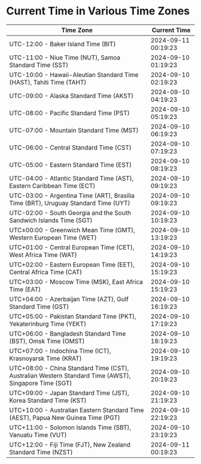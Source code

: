 # Current Time in Various Time Zones

| Time Zone | Current Time |
|-----------|--------------|
| UTC-12:00 - Baker Island Time (BIT) | 2024-09-11 00:19:23 |
| UTC-11:00 - Niue Time (NUT), Samoa Standard Time (SST) | 2024-09-10 01:19:23 |
| UTC-10:00 - Hawaii-Aleutian Standard Time (HAST), Tahiti Time (TAHT) | 2024-09-10 02:19:23 |
| UTC-09:00 - Alaska Standard Time (AKST) | 2024-09-10 04:19:23 |
| UTC-08:00 - Pacific Standard Time (PST) | 2024-09-10 05:19:23 |
| UTC-07:00 - Mountain Standard Time (MST) | 2024-09-10 06:19:23 |
| UTC-06:00 - Central Standard Time (CST) | 2024-09-10 07:19:23 |
| UTC-05:00 - Eastern Standard Time (EST) | 2024-09-10 08:19:23 |
| UTC-04:00 - Atlantic Standard Time (AST), Eastern Caribbean Time (ECT) | 2024-09-10 09:19:23 |
| UTC-03:00 - Argentina Time (ART), Brasília Time (BRT), Uruguay Standard Time (UYT) | 2024-09-10 09:19:23 |
| UTC-02:00 - South Georgia and the South Sandwich Islands Time (SGT) | 2024-09-10 10:19:23 |
| UTC±00:00 - Greenwich Mean Time (GMT), Western European Time (WET) | 2024-09-10 13:19:23 |
| UTC+01:00 - Central European Time (CET), West Africa Time (WAT) | 2024-09-10 14:19:23 |
| UTC+02:00 - Eastern European Time (EET), Central Africa Time (CAT) | 2024-09-10 15:19:23 |
| UTC+03:00 - Moscow Time (MSK), East Africa Time (EAT) | 2024-09-10 15:19:23 |
| UTC+04:00 - Azerbaijan Time (AZT), Gulf Standard Time (GST) | 2024-09-10 16:19:23 |
| UTC+05:00 - Pakistan Standard Time (PKT), Yekaterinburg Time (YEKT) | 2024-09-10 17:19:23 |
| UTC+06:00 - Bangladesh Standard Time (BST), Omsk Time (OMST) | 2024-09-10 18:19:23 |
| UTC+07:00 - Indochina Time (ICT), Krasnoyarsk Time (KRAT) | 2024-09-10 19:19:23 |
| UTC+08:00 - China Standard Time (CST), Australian Western Standard Time (AWST), Singapore Time (SGT) | 2024-09-10 20:19:23 |
| UTC+09:00 - Japan Standard Time (JST), Korea Standard Time (KST) | 2024-09-10 21:19:23 |
| UTC+10:00 - Australian Eastern Standard Time (AEST), Papua New Guinea Time (PGT) | 2024-09-10 22:19:23 |
| UTC+11:00 - Solomon Islands Time (SBT), Vanuatu Time (VUT) | 2024-09-10 23:19:23 |
| UTC+12:00 - Fiji Time (FJT), New Zealand Standard Time (NZST) | 2024-09-11 00:19:23 |
